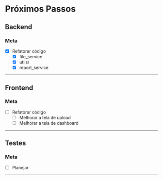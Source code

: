 # Próximos Passos

## Backend
### Meta
- [x] Refatorar código
    - [x] file_service
    - [x] utils/
    - [x] report_service

---

## Frontend
### Meta
- [ ] Refatorar código
    - [ ] Melhorar a tela de upload
    - [ ] Melhorar a tela de dashboard

---

## Testes
### Meta
* [ ] Planejar

---